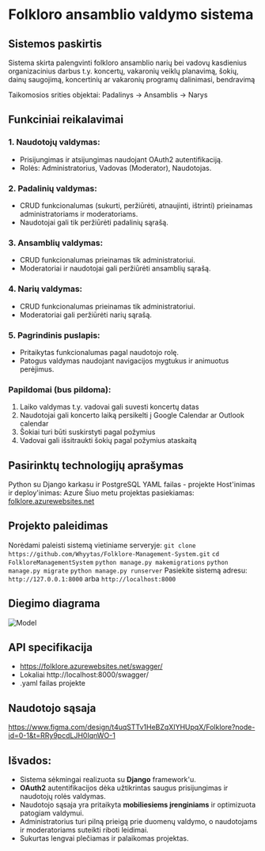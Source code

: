 
# Folkloro ansamblio valdymo sistema
## Sistemos paskirtis
Sistema skirta palengvinti folkloro ansamblio narių bei vadovų kasdienius organizacinius darbus t.y. koncertų, vakaronių veiklų planavimą, šokių, dainų saugojimą, koncertinių ar vakaronių programų dalinimasi, bendravimą

Taikomosios srities objektai: Padalinys -> Ansamblis -> Narys

## Funkciniai reikalavimai
### 1. Naudotojų valdymas:
- Prisijungimas ir atsijungimas naudojant OAuth2 autentifikaciją.
- Rolės: Administratorius, Vadovas (Moderator), Naudotojas.
### 2. Padalinių valdymas:
- CRUD funkcionalumas (sukurti, peržiūrėti, atnaujinti, ištrinti) prieinamas administratoriams ir moderatoriams.
- Naudotojai gali tik peržiūrėti padalinių sąrašą.
### 3. Ansamblių valdymas:
- CRUD funkcionalumas prieinamas tik administratoriui.
- Moderatoriai ir naudotojai gali peržiūrėti ansamblių sąrašą.
### 4. Narių valdymas:
- CRUD funkcionalumas prieinamas tik administratoriui.
- Moderatoriai gali peržiūrėti narių sąrašą.
### 5. Pagrindinis puslapis:
- Pritaikytas funkcionalumas pagal naudotojo rolę.
- Patogus valdymas naudojant navigacijos mygtukus ir animuotus perėjimus.


### Papildomai (bus pildoma):
1. Laiko valdymas t.y. vadovai gali suvesti koncertų datas
2. Naudotojai gali koncerto laiką persikelti į Google Calendar ar Outlook calendar
3. Šokiai turi būti suskirstyti pagal požymius
4. Vadovai gali išsitraukti šokių pagal požymius ataskaitą
   

## Pasirinktų technologijų aprašymas
Python su Django karkasu ir PostgreSQL
YAML failas - projekte
Host'inimas ir deploy'inimas: Azure
Šiuo metu projektas pasiekiamas: [folklore.azurewebsites.net](https://folklore.azurewebsites.net)

## Projekto paleidimas
Norėdami paleisti sistemą vietiniame serveryje:
`git clone https://github.com/Whyytas/Folklore-Management-System.git`
`cd FolkloreManagementSystem`
`python manage.py makemigrations`
`python manage.py migrate`
`python manage.py runserver`
Pasiekite sistemą adresu: `http://127.0.0.1:8000` arba `http://localhost:8000`

## Diegimo diagrama
![Model](https://github.com/user-attachments/assets/aec81acb-0418-49ed-9fcf-cfde3581e21c)

## API specifikacija
- https://folklore.azurewebsites.net/swagger/
- Lokaliai http://localhost:8000/swagger/
- .yaml failas projekte

## Naudotojo sąsaja
https://www.figma.com/design/t4uqSTTv1HeBZqXIYHUpqX/Folklore?node-id=0-1&t=RRy9pcdLJH0IqnWO-1

## Išvados:
-   Sistema sėkmingai realizuota su **Django** framework'u.
-   **OAuth2** autentifikacijos dėka užtikrintas saugus prisijungimas ir naudotojų rolės valdymas.
-   Naudotojo sąsaja yra pritaikyta **mobiliesiems įrenginiams** ir optimizuota patogiam valdymui.
-   Administratorius turi pilną prieigą prie duomenų valdymo, o naudotojams ir moderatoriams suteikti riboti leidimai.
-   Sukurtas lengvai plečiamas ir palaikomas projektas.
